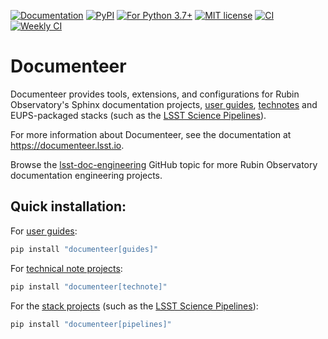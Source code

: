 [![Documentation](https://img.shields.io/badge/documenteer-lsst.io-brightgreen.svg)](https://documenteer.lsst.io)
[![PyPI](https://img.shields.io/pypi/v/documenteer.svg?style=flat-square)](https://pypi.python.org/pypi/documenteer)
[![For Python 3.7+](https://img.shields.io/pypi/pyversions/documenteer.svg?style=flat-square)](https://pypi.python.org/pypi/documenteer)
[![MIT license](https://img.shields.io/pypi/l/documenteer.svg?style=flat-square)](https://pypi.python.org/pypi/documenteer)
[![CI](https://github.com/lsst-sqre/documenteer/actions/workflows/ci.yaml/badge.svg)](https://github.com/lsst-sqre/documenteer/actions/workflows/ci.yaml)
[![Weekly CI](https://github.com/lsst-sqre/documenteer/actions/workflows/ci-cron.yaml/badge.svg)](https://github.com/lsst-sqre/documenteer/actions/workflows/ci-cron.yaml)

# Documenteer

Documenteer provides tools, extensions, and configurations for Rubin Observatory's Sphinx documentation projects, [user guides](https://documenteer.lsst.io/guides/index.html), [technotes](https://developer.lsst.io/project-docs/technotes.html) and EUPS-packaged stacks (such as the [LSST Science Pipelines](https://pipelines.lsst.io)).

For more information about Documenteer, see the documentation at https://documenteer.lsst.io.

Browse the [lsst-doc-engineering](https://github.com/topics/lsst-doc-engineering) GitHub topic for more Rubin Observatory documentation engineering projects.

## Quick installation:

For [user guides](https://documenteer.lsst.io/guides/index.html):

```sh
pip install "documenteer[guides]"
```

For [technical note projects](https://documenteer.lsst.io/technotes/index.html):

```sh
pip install "documenteer[technote]"
```

For the [stack projects](https://documenteer.lsst.io/pipelines/index.html) (such as the [LSST Science Pipelines](https://pipelines.lsst.io)):

```sh
pip install "documenteer[pipelines]"
```
